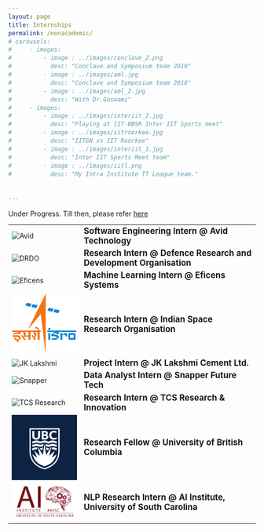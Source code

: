 ```yaml
---
layout: page
title: Internships
permalink: /nonacademic/
# carousels:
#     - images:
#         - image : ../images/conclave_2.png
#           desc: "Conclave and Symposium team 2019"
#         - image : ../images/aml.jpg
#           desc: "Conclave and Symposium team 2018"
#         - image : ../images/aml_2.jpg
#           desc: "With Dr.Goswami"
#     - images:
#         - image : ../images/interiit_2.jpg
#           desc: "Playing at IIT-BBSR Inter IIT Sports meet"
#         - image : ../images/iitroorkee.jpg
#           desc: "IITGN vs IIT Roorkee"
#         - image : ../images/interiit_1.jpg
#           desc: "Inter IIT Sports Meet team"
#         - image : ../images/iitl.png
#           desc: "My Intra Institute TT League team."
        
        
---
```

Under Progress. Till then, please refer [here](https://www.linkedin.com/in/dwip-dalal-a7a440190/)



| | |
|---|---|
| <img src="../images/avid.png" alt="Avid" width="200px" style="vertical-align:top;" /> | <span style="font-size: larger;">**Software Engineering Intern @ Avid Technology**</span> |
| <img src="../images/DRDO.png" alt="DRDO" width="200px" style="vertical-align:top;" /> | <span style="font-size: larger;">**Research Intern @ Defence Research and Development Organisation**</span> |
| <img src="../images/fficens.png" alt="Eficens" width="200px" style="vertical-align:top;" /> | <span style="font-size: larger;">**Machine Learning Intern @ Eficens Systems**</span> |
| <img src="../images/ISRO.png" alt="ISRO" width="200px" style="vertical-align:top;" /> | <span style="font-size: larger;">**Research Intern @ Indian Space Research Organisation**</span> |
| <img src="../images/JK lakshmi.png" alt="JK Lakshmi" width="200px" style="vertical-align:top;" /> | <span style="font-size: larger;">**Project Intern @ JK Lakshmi Cement Ltd.**</span> |
| <img src="../images/snapper.png" alt="Snapper" width="200px" style="vertical-align:top;" /> | <span style="font-size: larger;">**Data Analyst Intern @ Snapper Future Tech**</span> |
| <img src="../images/TCS research.png" alt="TCS Research" width="200px" style="vertical-align:top;" /> | <span style="font-size: larger;">**Research Intern @ TCS Research & Innovation**</span> |
| <img src="../images/UBC.png" alt="UBC" width="200px" style="vertical-align:top;" /> | <span style="font-size: larger;">**Research Fellow @ University of British Columbia**</span> |
| <img src="../images/AIISC.png" alt="AIISC" width="200px" style="vertical-align:top;" /> | <span style="font-size: larger;">**NLP Research Intern @ AI Institute, University of South Carolina**</span> |


<!-- ## Rubik's Cube

![](../images/rubiks.gif)

My journey with the Rubik's cube started way back in class 5 when I was fascinated with the puzzle. Slowly I started getting better at solving it, when in class 10, I was able to solve in just around 13 seconds! I slowly adapted myself to solving a variety of different twisty puzzles, and can today solve more than 15 kinds of twisties!

## Sports - Table Tennis

{% include carousel.html height="50" unit="%" duration="7" number="2" %}

- Part of Carnegie Mellon University team currently.

- Made my entry into IITGN's Table tennis team in my first year, where I was the lead player for the team. I represented the institute for table tennis throughout various tournaments, most notably the Inter IIT Sports meet of 2018 (IIT Guwahati, lost in group stage) and 2019 ( IIT Bhubaneswar, lost at QF vs IIT Roorkee).

- Institute Secretary of Table Tennis ('19 - '20) - managed all aspects of table tennis culture at IITGN include budgeting, infrastructure, and event management

- Launched the first ever Intra IITGN Table Tennis League (IITL)  with over 100 participants in 6 teams. 

- Former State player in Tamil Nadu


## Instruments

<iframe width="420" height="315" src="http://www.youtube.com/embed/hccr3vX6kyw" frameborder="0" allowfullscreen></iframe>

I play the keyboard when I want to feel at peace :) This is a cover of Fur Elise that I did a while back.

## Torque

![](../images/torque.png)

Torque is the annual campus magazine of IITGN. I joined the Torque 3.0 team as the Chief Editor of the Editorial Board. It took a lot of effort to write, collaborate, and go from releasing the online version of the magazine to actually printing it amidst a pandemic! -->
<!-- 

## Amalthea

{% include carousel.html height="50" unit="%" duration="7" number="1" %}

Amalthea - Annual Technical Summit of IITGN

- I joined Amalthea in my first year where I was part of the Conclave and Symposium team. During the event, I had the opportunity to accompany Dr JN Goswami during his visit to IITGN

- In my second year, I was promoted to head the Conclave team, and invited and hosted several dignitaries from across the nation including , Dr S Christopher - Former Chairman, DRDO, Mr Sudarshan Sen - Former Executive Director RBI, Dr Tapan Misra - Former Director of SAC, ISRO among many others

## Team LaTeX

![](../images/latex_2.jpg)

Team LaTeX was born with the spirit of inculcating a technical culture in the institute.  LaTeX is a popular typesetting tool used in most academic works, and we hosted a two day workshop to improve the understanding of LaTeX amongst the students of IITGN. In my first year, I was a organizer, and in my second year, managed the entire event.
 -->




<!-- ## Writing

I occasionally like to write on my experiences and things that I did uniquely. Checkout some of my articles below.

- GRE: My Test Centre Experience | by Dwip Dalal | Medium 

- Cracking the MITACS Globalink Research Internship (GRI) | by Dwip Dalal | Medium  - Record number of people cracked MITACS from IITGN after the article. Correlation -->  

<!-- - Invent@IITGN 2019 Experience - Praveen | Academic Council | IIT Gandhinagar 

- Pandemic? What pandemic? We’re Innovators! - Torque 

An old blog website that I had. A peek into 2nd year Praveen XD - Random Thoughts – A peek into my mind (wordpress.com) 

More on my experiences on applying to grad school, and how I dominated GRE and TOEFL. Stay tuned...

## Teaching and Mentoring

- Spring '22 - Peer Assisted Learning Mentor: Guiding and teaching freshmen who have difficulty in adjusting to college life in English

- Fall '21 - Teaching Assistant: For the graduate level Natural Language Processing course - Initiated and supervised 4 projects as part of the course.

- Spring '21 - Academic Discussion Hours Mentor: Mentored and taught concepts to freshmen for the Introduction to Analog and Digital Electronics course.

- Fall '20 - Academic Discussion Hours Mentor: Mentored and taught concepts to sophomores for the Digital Systems course.

- Python for Robotics Workshop: Introduction to Robotics -  Hosted a workshop using a library that I developed for python. -->
